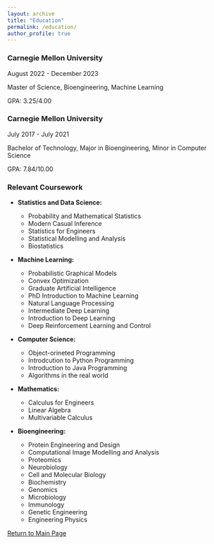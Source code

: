 ```yaml
---
layout: archive
title: "Education"
permalink: /education/
author_profile: true
---
```


### Carnegie Mellon University
August 2022 - December 2023

Master of Science, Bioengineering, Machine Learning

GPA: 3.25/4.00

### Carnegie Mellon University
July 2017 - July 2021

Bachelor of Technology, Major in Bioengineering, Minor in Computer Science

GPA: 7.84/10.00

### Relevant Coursework
  * **Statistics and Data Science:**
    * Probability and Mathematical Statistics
    * Modern Casual Inference
    * Statistics for Engineers
    * Statistical Modelling and Analysis
    * Biostatistics
  
  * **Machine Learning:**
    * Probabilistic Graphical Models 
    * Convex Optimization
    * Graduate Artificial Intelligence
    * PhD Introduction to Machine Learning
    * Natural Language Processing
    * Intermediate Deep Learning
    * Introduction to Deep Learning
    * Deep Reinforcement Learning and Control
    
  * **Computer Science:**
    * Object-orineted Programming
    * Introdcution to Python Programming
    * Introduction to Java Programming
    * Algorithms in the real world
    
  * **Mathematics:**
    * Calculus for Engineers
    * Linear Algebra
    * Multivariable Calculus

  * **Bioengineering:**
    * Protein Engineering and Design
    * Computational Image Modelling and Analysis
    * Proteomics
    * Neurobiology
    * Cell and Molecular Biology
    * Biochemistry
    * Genomics
    * Microbiology
    * Immunology
    * Genetic Engineering
    * Engineering Physics


[Return to Main Page](https://adrita78.github.io)
